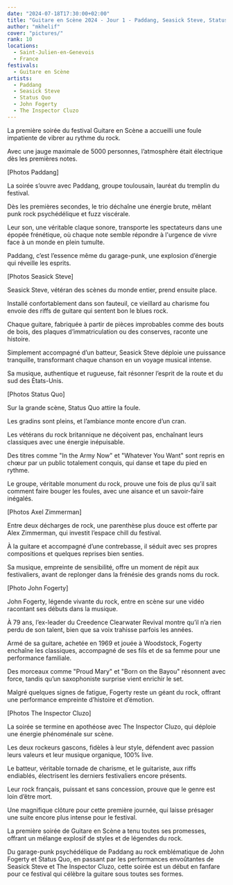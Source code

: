 ```yaml
---
date: "2024-07-18T17:30:00+02:00"
title: "Guitare en Scène 2024 - Jour 1 - Paddang, Seasick Steve, Status Quo, John Fogerty, The Inspector Cluzo"
author: "mkhelif"
cover: "pictures/"
rank: 10
locations:
  - Saint-Julien-en-Genevois
  - France
festivals:
  - Guitare en Scène
artists:
  - Paddang
  - Seasick Steve
  - Status Quo
  - John Fogerty
  - The Inspector Cluzo
---
```


La première soirée du festival Guitare en Scène a accueilli une foule impatiente de vibrer au rythme du rock.

Avec une jauge maximale de 5000 personnes, l’atmosphère était électrique dès les premières notes.


[Photos Paddang]

La soirée s’ouvre avec Paddang, groupe toulousain, lauréat du tremplin du festival.

Dès les premières secondes, le trio déchaîne une énergie brute, mêlant punk rock psychédélique et fuzz viscérale.

Leur son, une véritable claque sonore, transporte les spectateurs dans une épopée frénétique, où chaque note semble
répondre à l'urgence de vivre face à un monde en plein tumulte.

Paddang, c’est l’essence même du garage-punk, une explosion d’énergie qui réveille les esprits.


[Photos Seasick Steve]

Seasick Steve, vétéran des scènes du monde entier, prend ensuite place.

Installé confortablement dans son fauteuil, ce vieillard au charisme fou envoie des riffs de guitare qui sentent bon le
blues rock.

Chaque guitare, fabriquée à partir de pièces improbables comme des bouts de bois, des plaques d’immatriculation ou des
conserves, raconte une histoire.

Simplement accompagné d’un batteur, Seasick Steve déploie une puissance tranquille, transformant chaque chanson en un
voyage musical intense.

Sa musique, authentique et rugueuse, fait résonner l’esprit de la route et du sud des États-Unis.


[Photos Status Quo]

Sur la grande scène, Status Quo attire la foule.

Les gradins sont pleins, et l’ambiance monte encore d’un cran.

Les vétérans du rock britannique ne déçoivent pas, enchaînant leurs classiques avec une énergie inépuisable.

Des titres comme "In the Army Now" et "Whatever You Want" sont repris en chœur par un public totalement conquis, qui
danse et tape du pied en rythme.

Le groupe, véritable monument du rock, prouve une fois de plus qu’il sait comment faire bouger les foules, avec une
aisance et un savoir-faire inégalés.


[Photos Axel Zimmerman]

Entre deux décharges de rock, une parenthèse plus douce est offerte par Alex Zimmerman, qui investit l’espace chill du
festival.

À la guitare et accompagné d’une contrebasse, il séduit avec ses propres compositions et quelques reprises bien senties.

Sa musique, empreinte de sensibilité, offre un moment de répit aux festivaliers, avant de replonger dans la frénésie des
grands noms du rock.


[Photo John Fogerty]

John Fogerty, légende vivante du rock, entre en scène sur une vidéo racontant ses débuts dans la musique.

À 79 ans, l’ex-leader du Creedence Clearwater Revival montre qu’il n’a rien perdu de son talent, bien que sa voix
trahisse parfois les années.

Armé de sa guitare, achetée en 1969 et jouée à Woodstock, Fogerty enchaîne les classiques, accompagné de ses fils et de
sa femme pour une performance familiale.

Des morceaux comme "Proud Mary" et "Born on the Bayou" résonnent avec force, tandis qu’un saxophoniste surprise vient
enrichir le set.

Malgré quelques signes de fatigue, Fogerty reste un géant du rock, offrant une performance empreinte d’histoire et
d’émotion.


[Photos The Inspector Cluzo]

La soirée se termine en apothéose avec The Inspector Cluzo, qui déploie une énergie phénoménale sur scène.

Les deux rockeurs gascons, fidèles à leur style, défendent avec passion leurs valeurs et leur musique organique, 100%
live.

Le batteur, véritable tornade de charisme, et le guitariste, aux riffs endiablés, électrisent les derniers festivaliers
encore présents.

Leur rock français, puissant et sans concession, prouve que le genre est loin d’être mort.

Une magnifique clôture pour cette première journée, qui laisse présager une suite encore plus intense pour le festival.

La première soirée de Guitare en Scène a tenu toutes ses promesses, offrant un mélange explosif de styles et de légendes
du rock.

Du garage-punk psychédélique de Paddang au rock emblématique de John Fogerty et Status Quo, en passant par les
performances envoûtantes de Seasick Steve et The Inspector Cluzo, cette soirée est un début en fanfare pour ce festival
qui célèbre la guitare sous toutes ses formes.
